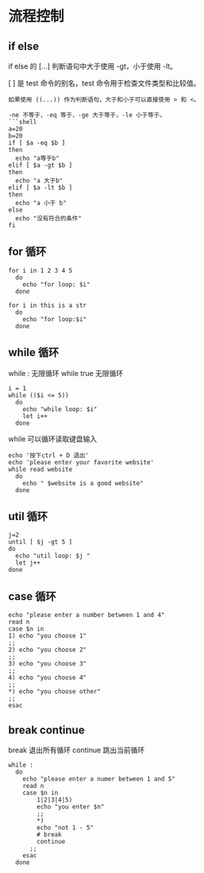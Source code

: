 # 流程控制

## if  else

if else 的 [...] 判断语句中大于使用 -gt，小于使用 -lt。

[ ] 是 test 命令的别名，test 命令用于检查文件类型和比较值。

```shell
如果使用 ((...)) 作为判断语句，大于和小于可以直接使用 > 和 <。

-ne 不等于，-eq 等于，-ge 大于等于，-le 小于等于。
```shell
a=20
b=20
if [ $a -eq $b ]
then 
  echo "a等于b"
elif [ $a -gt $b ]
then 
  echo "a 大于b"
elif [ $a -lt $b ] 
then 
  echo "a 小于 b"
else
  echo "没有符合的条件"
fi

```

## for 循环

```shell
for i in 1 2 3 4 5
  do 
    echo "for loop: $i"
  done

for i in this is a str
  do 
    echo "for loop:$i"
  done

```

## while 循环

while : 无限循环
while true 无限循环

```shell
i = 1 
while (($i <= 5))
  do 
    echo "while loop: $i"
    let i++
  done
```

while 可以循环读取键盘输入

```shell
echo '按下ctrl + D 退出'
echo 'please enter your favorite website'
while read website
  do
    echo " $website is a good website"
  done
```

## util 循环

```shell
j=2
until [ $j -gt 5 ]
do
  echo "util loop: $j "
  let j++
done

```

## case 循环

```shell
echo "please enter a number between 1 and 4"
read n
case $n in
1) echo "you choose 1"
;;
2) echo "you choose 2"
;;
3) echo "you choose 3"
;;
4) echo "you choose 4"
;;
*) echo "you choose other"
;;
esac
```

## break continue

break 退出所有循环 continue 跳出当前循环

```shell
while :
  do 
    echo "please enter a numer between 1 and 5"
    read n
    case $n in 
        1|2|3|4|5)
        echo "you enter $n"
        ;;
        *) 
        echo "not 1 - 5"
        # break
        continue
      ;;
    esac
  done


```
